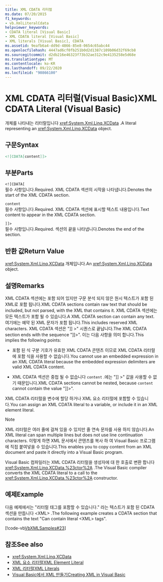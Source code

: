 ```yaml
---
title: XML CDATA 리터럴
ms.date: 07/20/2015
f1_keywords:
- vb.XmlLiteralCdata
helpviewer_keywords:
- CDATA literal [Visual Basic]
- XML CDATA literal [Visual Basic]
- XML literals [Visual Basic], CDATA
ms.assetid: 9eafb6a4-dd9d-4866-85e8-0654c65abc44
ms.openlocfilehash: 4447ad6cf0fb251b0d2d1387c109b06d32f69cb8
ms.sourcegitcommit: d2db216e46323f73b32ae312c9e4135258e5d68e
ms.translationtype: MT
ms.contentlocale: ko-KR
ms.lasthandoff: 09/22/2020
ms.locfileid: "90866100"
---
```

# <a name="xml-cdata-literal-visual-basic"></a><span data-ttu-id="df40e-102">XML CDATA 리터럴(Visual Basic)</span><span class="sxs-lookup"><span data-stu-id="df40e-102">XML CDATA Literal (Visual Basic)</span></span>

<span data-ttu-id="df40e-103">개체를 나타내는 리터럴입니다 <xref:System.Xml.Linq.XCData> .</span><span class="sxs-lookup"><span data-stu-id="df40e-103">A literal representing an <xref:System.Xml.Linq.XCData> object.</span></span>  
  
## <a name="syntax"></a><span data-ttu-id="df40e-104">구문</span><span class="sxs-lookup"><span data-stu-id="df40e-104">Syntax</span></span>  
  
```xml  
<![CDATA[content]]>  
```  
  
## <a name="parts"></a><span data-ttu-id="df40e-105">부분</span><span class="sxs-lookup"><span data-stu-id="df40e-105">Parts</span></span>  

 `<![CDATA[`  
 <span data-ttu-id="df40e-106">필수 사항입니다.</span><span class="sxs-lookup"><span data-stu-id="df40e-106">Required.</span></span> <span data-ttu-id="df40e-107">XML CDATA 섹션의 시작을 나타냅니다.</span><span class="sxs-lookup"><span data-stu-id="df40e-107">Denotes the start of the XML CDATA section.</span></span>  
  
 `content`  
 <span data-ttu-id="df40e-108">필수 사항입니다.</span><span class="sxs-lookup"><span data-stu-id="df40e-108">Required.</span></span> <span data-ttu-id="df40e-109">XML CDATA 섹션에 표시할 텍스트 내용입니다.</span><span class="sxs-lookup"><span data-stu-id="df40e-109">Text content to appear in the XML CDATA section.</span></span>  
  
 `]]>`  
 <span data-ttu-id="df40e-110">필수 사항입니다.</span><span class="sxs-lookup"><span data-stu-id="df40e-110">Required.</span></span> <span data-ttu-id="df40e-111">섹션의 끝을 나타냅니다.</span><span class="sxs-lookup"><span data-stu-id="df40e-111">Denotes the end of the section.</span></span>  
  
## <a name="return-value"></a><span data-ttu-id="df40e-112">반환 값</span><span class="sxs-lookup"><span data-stu-id="df40e-112">Return Value</span></span>  

 <span data-ttu-id="df40e-113"><xref:System.Xml.Linq.XCData> 개체입니다.</span><span class="sxs-lookup"><span data-stu-id="df40e-113">An <xref:System.Xml.Linq.XCData> object.</span></span>  
  
## <a name="remarks"></a><span data-ttu-id="df40e-114">설명</span><span class="sxs-lookup"><span data-stu-id="df40e-114">Remarks</span></span>  

 <span data-ttu-id="df40e-115">XML CDATA 섹션에는 포함 되어 있지만 구문 분석 되지 않은 원시 텍스트가 포함 된 XML로 포함 됩니다.</span><span class="sxs-lookup"><span data-stu-id="df40e-115">XML CDATA sections contain raw text that should be included, but not parsed, with the XML that contains it.</span></span> <span data-ttu-id="df40e-116">XML CDATA 섹션에는 모든 텍스트가 포함 될 수 있습니다.</span><span class="sxs-lookup"><span data-stu-id="df40e-116">A XML CDATA section can contain any text.</span></span> <span data-ttu-id="df40e-117">여기에는 예약 된 XML 문자가 포함 됩니다.</span><span class="sxs-lookup"><span data-stu-id="df40e-117">This includes reserved XML characters.</span></span> <span data-ttu-id="df40e-118">XML CDATA 섹션은 "]] >" 시퀀스로 끝납니다.</span><span class="sxs-lookup"><span data-stu-id="df40e-118">The XML CDATA section ends with the sequence "]]>".</span></span> <span data-ttu-id="df40e-119">이는 다음 사항을 의미 합니다.</span><span class="sxs-lookup"><span data-stu-id="df40e-119">This implies the following points:</span></span>  
  
- <span data-ttu-id="df40e-120">포함 된 식 구분 기호가 유효한 XML CDATA 콘텐츠 이므로 XML CDATA 리터럴에 포함 식을 사용할 수 없습니다.</span><span class="sxs-lookup"><span data-stu-id="df40e-120">You cannot use an embedded expression in an XML CDATA literal because the embedded expression delimiters are valid XML CDATA content.</span></span>  
  
- <span data-ttu-id="df40e-121">XML CDATA 섹션은 중첩 될 수 없습니다 `content` .에는 "]] >" 값을 사용할 수 없기 때문입니다.</span><span class="sxs-lookup"><span data-stu-id="df40e-121">XML CDATA sections cannot be nested, because `content` cannot contain the value "]]>".</span></span>  
  
 <span data-ttu-id="df40e-122">XML CDATA 리터럴을 변수에 할당 하거나 XML 요소 리터럴에 포함할 수 있습니다.</span><span class="sxs-lookup"><span data-stu-id="df40e-122">You can assign an XML CDATA literal to a variable, or include it in an XML element literal.</span></span>  
  
> [!NOTE]
> <span data-ttu-id="df40e-123">XML 리터럴은 여러 줄에 걸쳐 있을 수 있지만 줄 연속 문자를 사용 하지 않습니다.</span><span class="sxs-lookup"><span data-stu-id="df40e-123">An XML literal can span multiple lines but does not use line continuation characters.</span></span> <span data-ttu-id="df40e-124">이렇게 하면 XML 문서에서 콘텐츠를 복사 하 여 Visual Basic 프로그램에 직접 붙여넣을 수 있습니다.</span><span class="sxs-lookup"><span data-stu-id="df40e-124">This enables you to copy content from an XML document and paste it directly into a Visual Basic program.</span></span>  
  
 <span data-ttu-id="df40e-125">Visual Basic 컴파일러는 XML CDATA 리터럴을 생성자에 대 한 호출로 변환 합니다 <xref:System.Xml.Linq.XCData.%23ctor%2A> .</span><span class="sxs-lookup"><span data-stu-id="df40e-125">The Visual Basic compiler converts the XML CDATA literal to a call to the <xref:System.Xml.Linq.XCData.%23ctor%2A> constructor.</span></span>  
  
## <a name="example"></a><span data-ttu-id="df40e-126">예제</span><span class="sxs-lookup"><span data-stu-id="df40e-126">Example</span></span>  

 <span data-ttu-id="df40e-127">다음 예제에서는 "리터럴 태그를 포함할 수 있습니다." 라는 텍스트가 포함 된 CDATA 섹션을 만듭니다 \<XML> .</span><span class="sxs-lookup"><span data-stu-id="df40e-127">The following example creates a CDATA section that contains the text "Can contain literal \<XML> tags".</span></span>  
  
 [!code-vb[VbXMLSamples#23](~/samples/snippets/visualbasic/VS_Snippets_VBCSharp/VbXMLSamples/VB/XMLSamples11.vb#23)]  
  
## <a name="see-also"></a><span data-ttu-id="df40e-128">참조</span><span class="sxs-lookup"><span data-stu-id="df40e-128">See also</span></span>

- <xref:System.Xml.Linq.XCData>
- [<span data-ttu-id="df40e-129">XML 요소 리터럴</span><span class="sxs-lookup"><span data-stu-id="df40e-129">XML Element Literal</span></span>](xml-element-literal.md)
- [<span data-ttu-id="df40e-130">XML 리터럴</span><span class="sxs-lookup"><span data-stu-id="df40e-130">XML Literals</span></span>](index.md)
- [<span data-ttu-id="df40e-131">Visual Basic에서 XML 만들기</span><span class="sxs-lookup"><span data-stu-id="df40e-131">Creating XML in Visual Basic</span></span>](../../programming-guide/language-features/xml/creating-xml.md)
